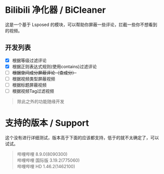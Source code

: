 # Bilibili 净化器 / BiCleaner

这是一个基于 Lsposed 的模块，可以帮助你屏蔽一些评论，拦截一些你不想看到的视频。

## 开发列表
- [x] 根据等级过滤评论
- [x] 根据正则表达式规则(使用contains)过滤评论
- [ ] ~~根据空间成分屏蔽评论（查成分）~~
- [ ] 根据视频类型屏蔽视频
- [ ] 根据标题屏蔽视频
- [ ] 根据视频Tag过滤视频
> 除此之外的功能随缘开发

# 支持的版本 / Support
这个没有进行详细测试，版本高于下面的应该都支持，低于的就不太确定了，可以试试。
> 哔哩哔哩 8.9.0(8090300)  
> 哔哩哔哩 国际版 3.19.2(775060)  
> 哔哩哔哩 HD 1.46.2(1462100)  
